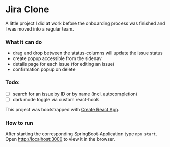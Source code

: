 # Jira Clone

A little project I did at work before the onboarding process was finished and I was moved into a regular team.

### What it can do
- drag and drop between the status-columns will update the issue status
- create popup accessible from the sidenav
- details page for each issue (for editing an issue)
- confirmation popup on delete

### Todo:
- [ ] search for an issue by ID or by name (incl. autocompletion)
- [ ] dark mode toggle via custom react-hook

This project was bootstrapped with [Create React App](https://github.com/facebook/create-react-app).

### How to run

After starting the corresponding SpringBoot-Application type `npm start`. Open [http://localhost:3000](http://localhost:3000) 
to view it in the browser.
